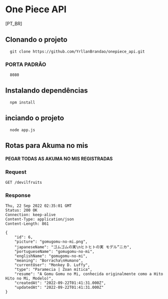 # One Piece API

[PT_BR]

## Clonando o projeto
```
  git clone https://github.com/YrllanBrandao/onepiece_api.git

```
### PORTA PADRÃO
```
  8080
```
## Instalando dependências
```
  npm install

```

## inciando o projeto

```
  node app.js
```

## Rotas para Akuma no mis
#### PEGAR TODAS AS AKUMA NO MIS REGISTRADAS
### Request

`GET /devilfruits`



### Response

   
    Thu, 22 Sep 2022 02:35:01 GMT
    Status: 200 OK
    Connection: keep-alive
    Content-Type: application/json
    Content-Length: 861

    {
        "id": 6,
        "picture": "gomugomu-no-mi.png",
        "japaneseName": "ゴムゴムの実\nヒトヒトの実 モデル“ニカ",
        "portugueseName": "gomugomu-no-mi",
        "englishName": "gomugomu-no-mi",
        "meaning": "Borracha\nHumano",
        "currentUser": "Monkey D. Luffy",
        "type": "Paramecia | Zoan mítica",
        "resume": "A Gomu Gomu no Mi, conhecida originalmente como a Hito Hito no Mi, Modelo)",
        "createdAt": "2022-09-22T01:41:31.000Z",
        "updatedAt": "2022-09-22T01:41:31.000Z"
    }

